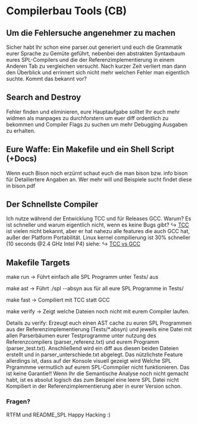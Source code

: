 # Compilerbau Tools (CB)

## Um die Fehlersuche angenehmer zu machen
Sicher habt Ihr schon eine parser.out generiert und euch die Grammatik eurer Sprache zu Gemüte geführt, nebenbei den abstrakten Syntaxbaum eures SPL-Compilers und die der Referenzimplementierung in einem Anderen Tab zu vergleichen versucht. Nach kurzer Zeit verliert man dann den Überblick und errinnert sich nicht mehr welchen Fehler man eigentlich suchte. Kommt das bekannt vor?

## Search and Destroy
Fehler finden und eliminieren, eure Hauptaufgabe solltet Ihr euch mehr widmen als manpages zu durchforstern um euer diff ordentlich zu bekommen und Compiler Flags zu suchen um mehr Debugging Ausgaben zu erhalten.

## Eure Waffe: Ein Makefile und ein Shell Script (+Docs)
Wenn euch Bison noch erzürnt schaut euch die man bison bzw. info bison für Detailiertere Angaben an. Wer mehr will und Beispiele sucht findet diese in bison.pdf

## Der Schnellste Compiler
Ich nutze während der Entwicklung TCC und für Releases GCC. Warum? Es ist schneller und warum eigentlich nicht, wenn es keine Bugs gibt? ↪ [TCC](http://bellard.org/tcc/) ist vielen nicht bekannt, aber er hat nahezu alle features die auch GCC hat, außer der Platform Portabilität. Linux kernel compilierung ist 30% schneller (10 seconds @2.4 GHz Intel P4) siehe: ↪ [TCC vs GCC](http://bellard.org/tcc/#speed)

## Makefile Targets
make run → Führt einfach alle SPL Programm unter Tests/ aus

make ast → Führt ./spl --absyn aus für all eure SPL Programme in Tests/

make fast → Compiliert mit TCC statt GCC

make verify → Zeigt welche Dateien noch nicht mit eurem Compiler laufen.

Details zu verify:
Erzeugt euch einen AST cache zu euren SPL Programmen aus der Referenzimplementierung (Tests/*.absyn) und jeweils eine Datei mit allen Parserbäumen eurer Testprogramme unter nutzung des Referenzcompilers (parser_referenz.txt) und eurem Programm (parser_test.txt). Anschließend wird ein diff aus diesen beiden Dateien erstellt und in parser_unterschiede.txt abgelegt. Das nützlichste Feature allerdings ist, dass auf der Konsole visuell gezeigt wird Welche SPL Prgrammme vermutlich auf eurem SPL-Commpiler nicht funktionieren. Das ist keine Garantie!! Wenn Ihr die Semantische Analyse noch nicht gemacht habt, ist es absolut logisch das zum Beispiel eine leere SPL Datei nicht Kompiliert in der Referenzimplementierung aber in eurer Version schon.

### Fragen?
RTFM und README_SPL
Happy Hacking :)
